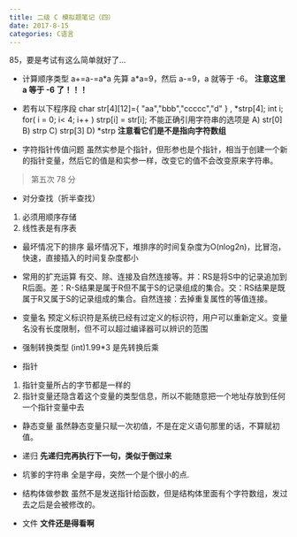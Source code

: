 ```yaml
---
title: 二级 C 模拟题笔记（四）
date: 2017-8-15
categories: C语言
---
```


85，要是考试有这么简单就好了...
<!--more-->
- 计算顺序类型
a+=a-=a\*a
先算 a\*a=9，然后 a-=9，a 就等于 -6。
**注意这里 a 等于 -6 了！！！**

- 若有以下程序段
char str[4][12]={ "aa","bbb","ccccc","d" } , \*strp[4];
int i;
for( i = 0; i< 4; i++ ) strp[i] = str[i];
不能正确引用字符串的选项是 
A) str[0] 
B) strp 
C) strp[3] 
D) \*strp 
**注意看它们是不是指向字符数组**

- 字符指针传值问题
虽然实参是个指针，但形参也是个指针，相当于创建一个新的指针变量，然后它的值是和实参一样，改变它的值不会改变原来字符串。

>第五次 78 分
- 对分查找（折半查找）
1. 必须用顺序存储
2. 线性表是有序表

- 最坏情况下的排序
最坏情况下，堆排序的时间复杂度为O(nlog2n)，比冒泡，快速，直接插入的时间复杂度都小

- 常用的扩充运算
有交、除、连接及自然连接等。并：RS是将S中的记录追加到R后面。差：R-S结果是属于R但不属于S的记录组成的集合。交：RS结果是既属于R又属于S的记录组成的集合。自然连接：去掉重复属性的等值连接。

- 变量名
预定义标识符是系统已经有过定义的标识符，用户可以重新定义。变量名没有长度限制，但不可以超过编译器可以辨识的范围

- 强制转换类型
(int)1.99*3 是先转换后乘

- 指针
1. 指针变量所占的字节都是一样的
2. 指针变量还隐含着这个变量的类型信息，所以不能随意把一个地址存放到任何一个指针变量中去

- 静态变量
虽然静态变量只赋一次初值，不是在定义语句那里的话，不算赋初值。

- 递归
**先递归完再执行下一句，类似于倒过来**

- 坑爹的字符串
全是字母，突然一个是个很小的点.

- 结构体做参数
虽然不是发送指针给函数，但是结构体里面有个字符数组，发过去之后是会被修改的。

- 文件
**文件还是得看啊**




